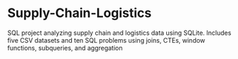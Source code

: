# Supply-Chain-Logistics
SQL project analyzing supply chain and logistics data using SQLite. Includes five CSV datasets and ten SQL problems using joins, CTEs, window functions, subqueries, and aggregation
